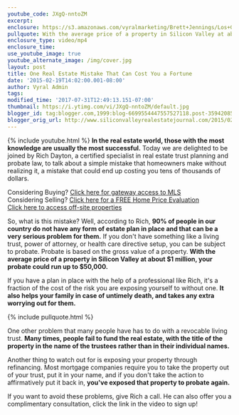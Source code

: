 ```yaml
---
youtube_code: JXgQ-nntoZM
excerpt:
enclosure: https://s3.amazonaws.com/vyralmarketing/Brett+Jennings/Los+Gatos+Real+Estate+Agent+Save+your+family+from+unnecessary+expenses.mp4
pullquote: With the average price of a property in Silicon Valley at about $1 million, your probate could run up to $50,000.
enclosure_type: video/mp4
enclosure_time:
use_youtube_image: true
youtube_alternate_image: /img/cover.jpg
layout: post
title: One Real Estate Mistake That Can Cost You a Fortune
date: '2015-02-19T14:02:00.001-08:00'
author: Vyral Admin
tags:
modified_time: '2017-07-31T12:49:13.151-07:00'
thumbnail: https://i.ytimg.com/vi/JXgQ-nntoZM/default.jpg
blogger_id: tag:blogger.com,1999:blog-6699554447557527118.post-3594208541715699936
blogger_orig_url: http://www.siliconvalleyrealestatejournal.com/2015/02/one-real-estate-mistake-that-can-cost.html
---
```

{% include youtube.html %}
**In the real estate world, those with the most knowledge are usually the most successful.** Today we are delighted to be joined by Rich Dayton, a certified specialist in real estate trust planning and probate law, to talk about a simple mistake that homeowners make without realizing it, a mistake that could end up costing you tens of thousands of dollars.

<div class="post-cta">
Considering Buying? <a href="http://www.siliconvalleyrealestatesearch.com/?utm_source=BLOG&utm_campaign=Video+Blog&utm_medium=referral" target="_blank">Click here for gateway access to MLS</a><br>
Considering Selling? <a href="http://www.siliconvalleyrealestatesearch.com/home-valuation/?utm_source=VYRAL&utm_campaign=Vyral+Emails+&utm_medium=referral" target="_blank">Click here for a FREE Home Price Evaluation</a><br>
<a href="https://www.siliconvalleyrealestatesearch.com/off-market-list/" target="_blank">Click here to access off-site properties</a>
</div>

So, what is this mistake? Well, according to Rich, **90% of people in our country do not have any form of estate plan in place and that can be a very serious problem for them.** If you don't have something like a living trust, power of attorney, or health care directive setup, you can be subject to probate. Probate is based on the gross value of a property. **With the average price of a property in Silicon Valley at about $1 million, your probate could run up to $50,000.**

If you have a plan in place with the help of a professional like Rich, it's a fraction of the cost of the risk you are exposing yourself to without one. **It also helps your family in case of untimely death, and takes any extra worrying out for them.**

{% include pullquote.html %}

 One other problem that many people have has to do with a revocable living trust. **Many times, people fail to fund the real estate, with the title of the property in the name of the trustees rather than in their individual names.**

Another thing to watch out for is exposing your property through refinancing. Most mortgage companies require you to take the property out of your trust, put it in your name, and if you don't take the action to affirmatively put it back in, **you've exposed that property to probate again.**

If you want to avoid these problems, give Rich a call. He can also offer you a complimentary consultation, click the link in the video to sign up!
